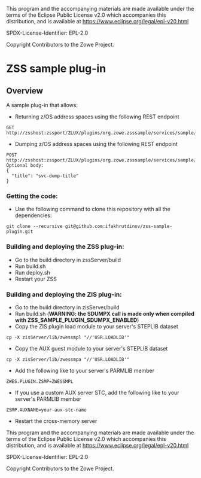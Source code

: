 This program and the accompanying materials are
made available under the terms of the Eclipse Public License v2.0 which accompanies
this distribution, and is available at https://www.eclipse.org/legal/epl-v20.html

SPDX-License-Identifier: EPL-2.0

Copyright Contributors to the Zowe Project.

# ZSS sample plug-in

## Overview

A sample plug-in that allows:
* Returning z/OS address spaces using the following REST endpoint

```
GET http://zsshost:zssport/ZLUX/plugins/org.zowe.zsssample/services/sample/asinfo
```
* Dumping z/OS address spaces using the following REST endpoint

```
POST http://zsshost:zssport/ZLUX/plugins/org.zowe.zsssample/services/sample/dump/{asid}
Optional body:
{
  "title": "svc-dump-title"
}
```

### Getting the code:
* Use the following command to clone this repository with all the dependencies:
```
git clone --recursive git@github.com:ifakhrutdinov/zss-sample-plugin.git
```

### Building and deploying the ZSS plug-in:
  * Go to the build directory in zssServer/build
  * Run build.sh
  * Run deploy.sh
  * Restart your ZSS

### Building and deploying the ZIS plug-in:
  * Go to the build directory in zisServer/build
  * Run build.sh (**WARNING: the SDUMPX call is made only when compiled with ZSS_SAMPLE_PLUGIN_SDUMPX_ENABLED**)
  * Copy the ZIS plugin load module to your server's STEPLIB dataset
  ```
  cp -X zisServer/lib/zwessmpl "//'USR.LOADLIB'"
  ```
  * Copy the AUX guest module to your server's STEPLIB dataset
  ```
  cp -X zisServer/lib/zwessmpa "//'USR.LOADLIB'"
  ```
  * Add the following like to your server's PARMLIB member
  ```
  ZWES.PLUGIN.ZSMP=ZWESSMPL
  ```
  * If you use a custom AUX server STC, add the following like to your server's PARMLIB member
  ```
ZSMP.AUXNAME=your-aux-stc-name
  ```
  * Restart the cross-memory server

This program and the accompanying materials are
made available under the terms of the Eclipse Public License v2.0 which accompanies
this distribution, and is available at https://www.eclipse.org/legal/epl-v20.html

SPDX-License-Identifier: EPL-2.0

Copyright Contributors to the Zowe Project.
